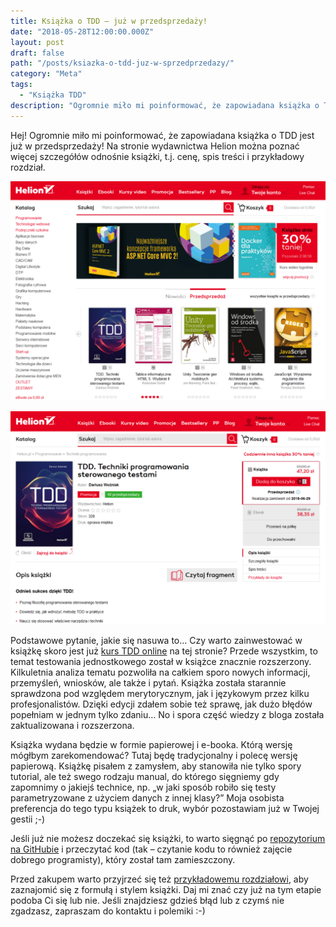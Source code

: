 ```yaml
---
title: Książka o TDD – już w przedsprzedaży!
date: "2018-05-28T12:00:00.000Z"
layout: post
draft: false
path: "/posts/ksiazka-o-tdd-juz-w-sprzedprzedazy/"
category: "Meta"
tags:
  - "Książka TDD"
description: "Ogromnie miło mi poinformować, że zapowiadana książka o TDD jest już w przedsprzedaży! Na stronie wydawnictwa Helion można poznać więcej szczegółów odnośnie książki, t.j. cenę, spis treści i przykładowy rozdział."
---
```


Hej! Ogromnie miło mi poinformować, że zapowiadana książka o TDD jest już w przedsprzedaży! Na stronie wydawnictwa Helion można poznać więcej szczegółów odnośnie książki, t.j. cenę, spis treści i przykładowy rozdział.

![](2018-05-28-21_51_00-ksic499garnia-internetowa-informatyczna-helion-pl-wydawnictwo-informatyczne-ksic485.png)

![](2018-05-28-21_51_35-tdd-techniki-programowania-sterowanego-testami-ksic485c5bcka-kurs-dariusz-woc5baniak.png)

Podstawowe pytanie, jakie się nasuwa to… Czy warto zainwestować w książkę skoro jest już [kurs TDD online](https://dariuszwozniak.net/kurs-tdd/) na tej stronie? Przede wszystkim, to temat testowania jednostkowego został w książce znacznie rozszerzony. Kilkuletnia analiza tematu pozwoliła na całkiem sporo nowych informacji, przemyśleń, wniosków, ale także i pytań. Książka została starannie sprawdzona pod względem merytorycznym, jak i językowym przez kilku profesjonalistów. Dzięki edycji zdałem sobie też sprawę, jak dużo błędów popełniam w jednym tylko zdaniu… No i spora część wiedzy z bloga została zaktualizowana i rozszerzona.

Książka wydana będzie w formie papierowej i e-booka. Którą wersję mógłbym zarekomendować? Tutaj będę tradycjonalny i polecę wersję papierową. Książkę pisałem z zamysłem, aby stanowiła nie tylko spory tutorial, ale też swego rodzaju manual, do którego sięgniemy gdy zapomnimy o jakiejś technice, np. „w jaki sposób robiło się testy parametryzowane z użyciem danych z innej klasy?” Moja osobista preferencja do tego typu książek to druk, wybór pozostawiam już w Twojej gestii ;-)

Jeśli już nie możesz doczekać się książki, to warto sięgnąć po [repozytorium na GitHubie](https://github.com/dariusz-wozniak/TddBook-Code) i przeczytać kod (tak – czytanie kodu to również zajęcie dobrego programisty), który został tam zamieszczony.

Przed zakupem warto przyjrzeć się też [przykładowemu rozdziałowi](https://helion.pl/eksiazki/tddppr.htm#hide), aby zaznajomić się z formułą i stylem książki. Daj mi znać czy już na tym etapie podoba Ci się lub nie. Jeśli znajdziesz gdzieś błąd lub z czymś nie zgadzasz, zapraszam do kontaktu i polemiki :-)
